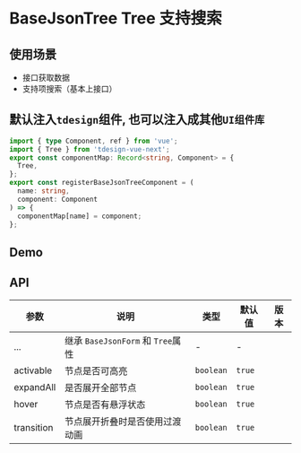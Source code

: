 # BaseJsonTree Tree 支持搜索

## 使用场景

- 接口获取数据
- 支持项搜索（基本上接口）

## 默认注入`tdesign`组件, 也可以注入成其他`UI组件库`

```ts
import { type Component, ref } from 'vue';
import { Tree } from 'tdesign-vue-next';
export const componentMap: Record<string, Component> = {
  Tree,
};
export const registerBaseJsonTreeComponent = (
  name: string,
  component: Component
) => {
  componentMap[name] = component;
};
```

## Demo

<preview path="./base-json-tree-demo.vue" title="基本使用"></preview>

## API

| 参数       | 说明                              | 类型      | 默认值 | 版本 |
| ---------- | --------------------------------- | --------- | ------ | ---- |
| ...        | 继承 `BaseJsonForm` 和 `Tree`属性 | \-        | \-     |      |
| activable  | 节点是否可高亮                    | `boolean` | `true` |      |
| expandAll  | 是否展开全部节点                  | `boolean` | `true` |      |
| hover      | 节点是否有悬浮状态                | `boolean` | `true` |      |
| transition | 节点展开折叠时是否使用过渡动画    | `boolean` | `true` |      |
